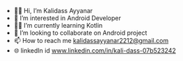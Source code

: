 - 🙋‍♂️ Hi, I’m Kalidass Ayyanar
- 👀 I’m interested in Android Developer
- 🧑‍💻 I’m currently learning Kotlin
- 💞️ I’m looking to collaborate on Android project
- 📫 How to reach me kalidassayyanar2212@gmail.com 
- 🌐 linkedIn id www.linkedin.com/in/kali-dass-07b523242

<!---
KALIJACK1997/KALIJACK1997 is a ✨ special ✨ repository because its `README.md` (this file) appears on your GitHub profile.
You can click the Preview link to take a look at your changes.
--->
